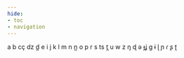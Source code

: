 ```yaml
---
hide:
- toc
- navigation
---
```

a
b
cç
dz
d̪
e
i
j
k
l
m
n
n̪
o
p
r
s
ts
t̪
u
w
z
ŋ
ɖ
ə
ɟʝ
ɡ
ɨ
ɭ
ɲ
ɾ
ʂ
ʈ
